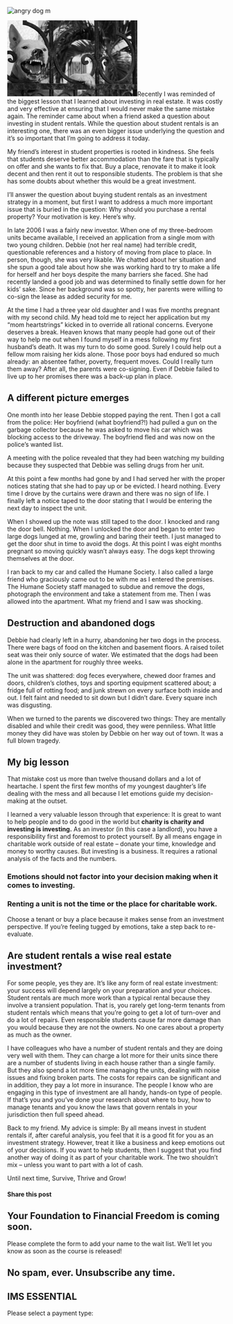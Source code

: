 ![angry dog  m](https://yourfinanciallaunchpad.com/wp-content/uploads/elementor/thumbs/angry-dog-1060562-m-qdc6cqrbkvkqbvm1juw1iusf84sbync09asazw9q4o.jpg "angry-dog-1060562-m")

[![angry-dog-1060562-m](attachments/angry-dog-1060562-m.jpg)](http://yflmainprod.wpengine.com/wp-content/uploads/2014/08/angry-dog-1060562-m.jpg)Recently I was reminded of the biggest lesson that I learned about investing in real estate. It was costly and very effective at ensuring that I would never make the same mistake again. The reminder came about when a friend asked a question about investing in student rentals. While the question about student rentals is an interesting one, there was an even bigger issue underlying the question and it’s so important that I’m going to address it today.

My friend’s interest in student properties is rooted in kindness. She feels that students deserve better accommodation than the fare that is typically on offer and she wants to fix that. Buy a place, renovate it to make it look decent and then rent it out to responsible students. The problem is that she has some doubts about whether this would be a great investment.

I’ll answer the question about buying student rentals as an investment strategy in a moment, but first I want to address a much more important issue that is buried in the question: Why should you purchase a rental property? Your motivation is key. Here’s why.

In late 2006 I was a fairly new investor. When one of my three-bedroom units became available, I received an application from a single mom with two young children. Debbie (not her real name) had terrible credit, questionable references and a history of moving from place to place. In person, though, she was very likable. We chatted about her situation and she spun a good tale about how she was working hard to try to make a life for herself and her boys despite the many barriers she faced. She had recently landed a good job and was determined to finally settle down for her kids’ sake. Since her background was so spotty, her parents were willing to co-sign the lease as added security for me.

At the time I had a three year old daughter and I was five months pregnant with my second child. My head told me to reject her application but my “mom heartstrings” kicked in to override all rational concerns. Everyone deserves a break. Heaven knows that many people had gone out of their way to help me out when I found myself in a mess following my first husband’s death. It was my turn to do some good. Surely I could help out a fellow mom raising her kids alone. Those poor boys had endured so much already: an absentee father, poverty, frequent moves. Could I really turn them away? After all, the parents were co-signing. Even if Debbie failed to live up to her promises there was a back-up plan in place.

## A different picture emerges

One month into her lease Debbie stopped paying the rent. Then I got a call from the police: Her boyfriend (what boyfriend?!) had pulled a gun on the garbage collector because he was asked to move his car which was blocking access to the driveway. The boyfriend fled and was now on the police’s wanted list.

A meeting with the police revealed that they had been watching my building because they suspected that Debbie was selling drugs from her unit.

At this point a few months had gone by and I had served her with the proper notices stating that she had to pay up or be evicted. I heard nothing. Every time I drove by the curtains were drawn and there was no sign of life. I finally left a notice taped to the door stating that I would be entering the next day to inspect the unit.

When I showed up the note was still taped to the door. I knocked and rang the door bell. Nothing. When I unlocked the door and began to enter two large dogs lunged at me, growling and baring their teeth. I just managed to get the door shut in time to avoid the dogs. At this point I was eight months pregnant so moving quickly wasn’t always easy. The dogs kept throwing themselves at the door.

I ran back to my car and called the Humane Society. I also called a large friend who graciously came out to be with me as I entered the premises. The Humane Society staff managed to subdue and remove the dogs, photograph the environment and take a statement from me. Then I was allowed into the apartment. What my friend and I saw was shocking.

## Destruction and abandoned dogs

Debbie had clearly left in a hurry, abandoning her two dogs in the process. There were bags of food on the kitchen and basement floors. A raised toilet seat was their only source of water. We estimated that the dogs had been alone in the apartment for roughly three weeks.

The unit was shattered: dog feces everywhere, chewed door frames and doors, children’s clothes, toys and sporting equipment scattered about; a fridge full of rotting food; and junk strewn on every surface both inside and out. I felt faint and needed to sit down but I didn’t dare. Every square inch was disgusting.

When we turned to the parents we discovered two things: They are mentally disabled and while their credit was good, they were penniless. What little money they did have was stolen by Debbie on her way out of town. It was a full blown tragedy.

## My big lesson

That mistake cost us more than twelve thousand dollars and a lot of heartache. I spent the first few months of my youngest daughter’s life dealing with the mess and all because I let emotions guide my decision-making at the outset.

I learned a very valuable lesson through that experience: It is great to want to help people and to do good in the world but **charity is charity and investing is investing.** As an investor (in this case a landlord), you have a responsibility first and foremost to protect yourself. By all means engage in charitable work outside of real estate – donate your time, knowledge and money to worthy causes. But investing is a business. It requires a rational analysis of the facts and the numbers.

### Emotions should not factor into your decision making when it comes to investing.

### Renting a unit is not the time or the place for charitable work.

Choose a tenant or buy a place because it makes sense from an investment perspective. If you’re feeling tugged by emotions, take a step back to re-evaluate.

## Are student rentals a wise real estate investment?

For some people, yes they are. It’s like any form of real estate investment: your success will depend largely on your preparation and your choices. Student rentals are much more work than a typical rental because they involve a transient population. That is, you rarely get long-term tenants from student rentals which means that you’re going to get a lot of turn-over and do a lot of repairs. Even responsible students cause far more damage than you would because they are not the owners. No one cares about a property as much as the owner.

I have colleagues who have a number of student rentals and they are doing very well with them. They can charge a lot more for their units since there are a number of students living in each house rather than a single family. But they also spend a lot more time managing the units, dealing with noise issues and fixing broken parts. The costs for repairs can be significant and in addition, they pay a lot more in insurance. The people I know who are engaging in this type of investment are all handy, hands-on type of people. If that’s you and you’ve done your research about where to buy, how to manage tenants and you know the laws that govern rentals in your jurisdiction then full speed ahead.

Back to my friend. My advice is simple: By all means invest in student rentals if, after careful analysis, you feel that it is a good fit for you as an investment strategy. However, treat it like a business and keep emotions out of your decisions. If you want to help students, then I suggest that you find another way of doing it as part of your charitable work. The two shouldn’t mix – unless you want to part with a lot of cash.

Until next time, Survive, Thrive and Grow!

#### Share this post

## Your Foundation to Financial Freedom is coming soon.

Please complete the form to add your name to the wait list. We’ll let you know as soon as the course is released!

## No spam, ever. Unsubscribe any time.

## IMS ESSENTIAL

Please select a payment type: